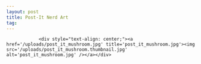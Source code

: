 ```yaml
---
layout: post
title: Post-It Nerd Art
tag: 
---
```



                <div style="text-align: center;"><a href='/uploads/post_it_mushroom.jpg' title='post_it_mushroom.jpg'><img src='/uploads/post_it_mushroom.thumbnail.jpg' alt='post_it_mushroom.jpg' /></a></div>
            
